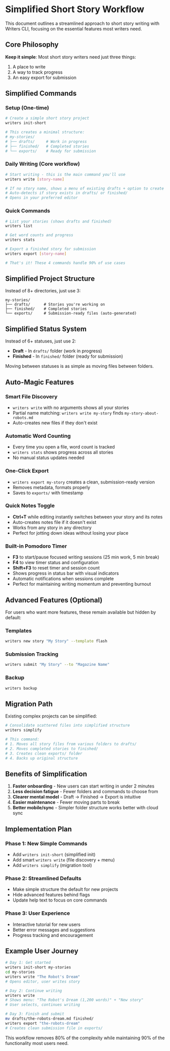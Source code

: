 # Simplified Short Story Workflow

This document outlines a streamlined approach to short story writing with Writers CLI, focusing on the essential features most writers need.

## Core Philosophy

**Keep it simple**: Most short story writers need just three things:

1. A place to write
2. A way to track progress
3. An easy export for submission

## Simplified Commands

### Setup (One-time)

```bash
# Create a simple short story project
writers init-short

# This creates a minimal structure:
# my-stories/
# ├── drafts/     # Work in progress
# ├── finished/   # Completed stories
# └── exports/    # Ready for submission
```

### Daily Writing (Core workflow)

```bash
# Start writing - this is the main command you'll use
writers write [story-name]

# If no story name, shows a menu of existing drafts + option to create new
# Auto-detects if story exists in drafts/ or finished/
# Opens in your preferred editor
```

### Quick Commands

```bash
# List your stories (shows drafts and finished)
writers list

# Get word counts and progress
writers stats

# Export a finished story for submission
writers export [story-name]

# That's it! These 4 commands handle 90% of use cases
```

## Simplified Project Structure

Instead of 8+ directories, just use 3:

```
my-stories/
├── drafts/      # Stories you're working on
├── finished/    # Completed stories
└── exports/     # Submission-ready files (auto-generated)
```

## Simplified Status System

Instead of 6+ statuses, just use 2:

- **Draft** - In `drafts/` folder (work in progress)
- **Finished** - In `finished/` folder (ready for submission)

Moving between statuses is as simple as moving files between folders.

## Auto-Magic Features

### Smart File Discovery

- `writers write` with no arguments shows all your stories
- Partial name matching: `writers write my-story` finds `my-story-about-robots.md`
- Auto-creates new files if they don't exist

### Automatic Word Counting

- Every time you open a file, word count is tracked
- `writers stats` shows progress across all stories
- No manual status updates needed

### One-Click Export

- `writers export my-story` creates a clean, submission-ready version
- Removes metadata, formats properly
- Saves to `exports/` with timestamp

### Quick Notes Toggle

- **Ctrl+T** while editing instantly switches between your story and its notes
- Auto-creates notes file if it doesn't exist
- Works from any story in any directory
- Perfect for jotting down ideas without losing your place

### Built-in Pomodoro Timer

- **F3** to start/pause focused writing sessions (25 min work, 5 min break)
- **F4** to view timer status and configuration
- **Shift+F3** to reset timer and session count
- Shows progress in status bar with visual indicators
- Automatic notifications when sessions complete
- Perfect for maintaining writing momentum and preventing burnout

## Advanced Features (Optional)

For users who want more features, these remain available but hidden by default:

### Templates

```bash
writers new story "My Story" --template flash
```

### Submission Tracking

```bash
writers submit "My Story" --to "Magazine Name"
```

### Backup

```bash
writers backup
```

## Migration Path

Existing complex projects can be simplified:

```bash
# Consolidate scattered files into simplified structure
writers simplify

# This command:
# 1. Moves all story files from various folders to drafts/
# 2. Moves completed stories to finished/
# 3. Creates clean exports/ folder
# 4. Backs up original structure
```

## Benefits of Simplification

1. **Faster onboarding** - New users can start writing in under 2 minutes
2. **Less decision fatigue** - Fewer folders and commands to choose from
3. **Clearer mental model** - Draft → Finished → Export is intuitive
4. **Easier maintenance** - Fewer moving parts to break
5. **Better mobile/sync** - Simpler folder structure works better with cloud sync

## Implementation Plan

### Phase 1: New Simple Commands

- Add `writers init-short` (simplified init)
- Add smart `writers write` (file discovery + menu)
- Add `writers simplify` (migration tool)

### Phase 2: Streamlined Defaults

- Make simple structure the default for new projects
- Hide advanced features behind flags
- Update help text to focus on core commands

### Phase 3: User Experience

- Interactive tutorial for new users
- Better error messages and suggestions
- Progress tracking and encouragement

## Example User Journey

```bash
# Day 1: Get started
writers init-short my-stories
cd my-stories
writers write "The Robot's Dream"
# Opens editor, user writes story

# Day 2: Continue writing
writers write
# Shows menu: "The Robot's Dream (1,200 words)" + "New story"
# User selects, continues writing

# Day 3: Finish and submit
mv drafts/the-robots-dream.md finished/
writers export "the-robots-dream"
# Creates clean submission file in exports/
```

This workflow removes 80% of the complexity while maintaining 90% of the functionality most users need.
